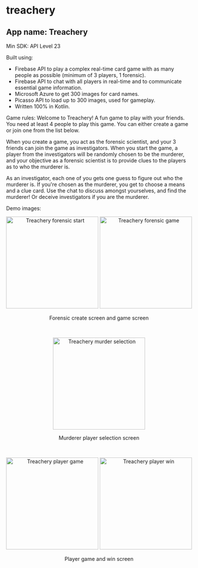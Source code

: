 # treachery
## App name: Treachery

Min SDK: API Level 23

Built using:
- Firebase API to play a complex real-time card game with as many people as possible (minimum of 3 players, 1 forensic).
- Firebase API to chat with all players in real-time and to communicate essential game information.
- Microsoft Azure to get 300 images for card names.
- Picasso API to load up to 300 images, used for gameplay.
- Written 100% in Kotlin.

Game rules:
  Welcome to Treachery! A fun game to play with your friends.
  You need at least 4 people to play this game. You can either create a game or join one from the list below.

  When you create a game, you act as the forensic scientist, and your 3 friends can join the game as investigators.
  When you start the game, a player from the investigators will be randomly chosen to be the murderer,
  and your objective as a forensic scientist is to provide clues to the players as to who the murderer is.

  As an investigator, each one of you gets one guess to figure out who the murderer is. If you're chosen as the murderer,
  you get to choose a means and a clue card. Use the chat to discuss amongst yourselves, and find the murderer!
  Or deceive investigators if you are the murderer.

Demo images:
<p align="center">
  <img src="https://i.imgur.com/jGfnm02.png" alt="Treachery forensic start" width="250px" />
  <img src="https://i.imgur.com/Zng98AZ.png" alt="Treachery forensic game" width="250px" />
  <p align="center">
    Forensic create screen and game screen
  </p>
</p>
<br />
<p align="center">
  <img src="https://i.imgur.com/E4gDlua.jpg" alt="Treachery murder selection" width="250px" />
  <p align="center">
    Murderer player selection screen
  </p>
</p>
<br />
<p align="center">
  <img src="https://i.imgur.com/5SajwPX.png" alt="Treachery player game" width="250px" />
  <img src="https://i.imgur.com/gyhSRDG.png" alt="Treachery player win" width="250px" />
  <p align="center">
    Player game and win screen
  </p>
</p>

